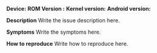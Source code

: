 
**Device:** 
**ROM Version :** 
**Kernel version:** 
**Android version:** 

**Description**
Write the issue description here.

**Symptoms**
Write the symptoms here.

**How to reproduce**
Write how to reproduce here.
